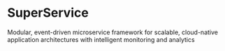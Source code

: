 # SuperService
Modular, event-driven microservice framework for scalable, cloud-native application architectures with intelligent monitoring and analytics
